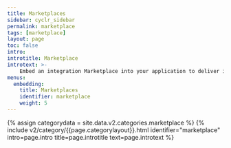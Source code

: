 ```yaml
---
title: Marketplaces
sidebar: cyclr_sidebar
permalink: marketplace
tags: [marketplace]
layout: page
toc: false
intro: 
introtitle: Marketplace
introtext: >-
    Embed an integration Marketplace into your application to deliver integrations to your user
menus:
  embedding:
    title: Marketplaces
    identifier: marketplace
    weight: 5
---
```

{% assign categorydata = site.data.v2.categories.marketplace %}
{% include v2/category/{{page.categorylayout}}.html identifier="marketplace" intro=page.intro title=page.introtitle text=page.introtext %}
